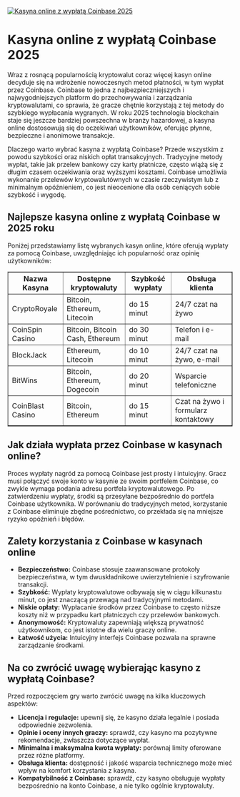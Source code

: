 [![Kasyna online z wypłatą Coinbase 2025](https://123-caf.pages.dev/gitsignup.png)](https://vrmoo.ru/Bt82HjjY)

<h1>Kasyna online z wypłatą Coinbase 2025</h1> <p>Wraz z rosnącą popularnością kryptowalut coraz więcej kasyn online decyduje się na wdrożenie nowoczesnych metod płatności, w tym wypłat przez Coinbase. Coinbase to jedna z najbezpieczniejszych i najwygodniejszych platform do przechowywania i zarządzania kryptowalutami, co sprawia, że gracze chętnie korzystają z tej metody do szybkiego wypłacania wygranych. W roku 2025 technologia blockchain staje się jeszcze bardziej powszechna w branży hazardowej, a kasyna online dostosowują się do oczekiwań użytkowników, oferując płynne, bezpieczne i anonimowe transakcje.</p>  <p>Dlaczego warto wybrać kasyna z wypłatą Coinbase? Przede wszystkim z powodu szybkości oraz niskich opłat transakcyjnych. Tradycyjne metody wypłat, takie jak przelew bankowy czy karty płatnicze, często wiążą się z długim czasem oczekiwania oraz wyższymi kosztami. Coinbase umożliwia wykonanie przelewów kryptowalutównych w czasie rzeczywistym lub z minimalnym opóźnieniem, co jest nieocenione dla osób ceniących sobie szybkość i wygodę.</p>  <h2>Najlepsze kasyna online z wypłatą Coinbase w 2025 roku</h2> <p>Poniżej przedstawiamy listę wybranych kasyn online, które oferują wypłaty za pomocą Coinbase, uwzględniając ich popularność oraz opinię użytkowników:</p>  <table border="1" cellpadding="8" cellspacing="0">   <thead>     <tr>       <th>Nazwa Kasyna</th>       <th>Dostępne kryptowaluty</th>       <th>Szybkość wypłaty</th>       <th>Obsługa klienta</th>     </tr>   </thead>   <tbody>     <tr>       <td>CryptoRoyale</td>       <td>Bitcoin, Ethereum, Litecoin</td>       <td>do 15 minut</td>       <td>24/7 czat na żywo</td>     </tr>     <tr>       <td>CoinSpin Casino</td>       <td>Bitcoin, Bitcoin Cash, Ethereum</td>       <td>do 30 minut</td>       <td>Telefon i e-mail</td>     </tr>     <tr>       <td>BlockJack</td>       <td>Ethereum, Litecoin</td>       <td>do 10 minut</td>       <td>24/7 czat na żywo, e-mail</td>     </tr>     <tr>       <td>BitWins</td>       <td>Bitcoin, Ethereum, Dogecoin</td>       <td>do 20 minut</td>       <td>Wsparcie telefoniczne</td>     </tr>     <tr>       <td>CoinBlast Casino</td>       <td>Bitcoin, Ethereum</td>       <td>do 15 minut</td>       <td>Czat na żywo i formularz kontaktowy</td>     </tr>   </tbody> </table>  <h2>Jak działa wypłata przez Coinbase w kasynach online?</h2> <p>Proces wypłaty nagród za pomocą Coinbase jest prosty i intuicyjny. Gracz musi połączyć swoje konto w kasynie ze swoim portfelem Coinbase, co zwykle wymaga podania adresu portfela kryptowalutowego. Po zatwierdzeniu wypłaty, środki są przesyłane bezpośrednio do portfela Coinbase użytkownika. W porównaniu do tradycyjnych metod, korzystanie z Coinbase eliminuje zbędne pośrednictwo, co przekłada się na mniejsze ryzyko opóźnień i błędów.</p>  <h2>Zalety korzystania z Coinbase w kasynach online</h2> <ul>   <li><strong>Bezpieczeństwo:</strong> Coinbase stosuje zaawansowane protokoły bezpieczeństwa, w tym dwuskładnikowe uwierzytelnienie i szyfrowanie transakcji.</li>   <li><strong>Szybkość:</strong> Wypłaty kryptowalutowe odbywają się w ciągu kilkunastu minut, co jest znaczącą przewagą nad tradycyjnymi metodami.</li>   <li><strong>Niskie opłaty:</strong> Wypłacanie środków przez Coinbase to często niższe koszty niż w przypadku kart płatniczych czy przelewów bankowych.</li>   <li><strong>Anonymowość:</strong> Kryptowaluty zapewniają większą prywatność użytkownikom, co jest istotne dla wielu graczy online.</li>   <li><strong>Łatwość użycia:</strong> Intuicyjny interfejs Coinbase pozwala na sprawne zarządzanie środkami.</li> </ul>  <h2>Na co zwrócić uwagę wybierając kasyno z wypłatą Coinbase?</h2> <p>Przed rozpoczęciem gry warto zwrócić uwagę na kilka kluczowych aspektów:</p> <ul>   <li><strong>Licencja i regulacje:</strong> upewnij się, że kasyno działa legalnie i posiada odpowiednie zezwolenia.</li>   <li><strong>Opinie i oceny innych graczy:</strong> sprawdź, czy kasyno ma pozytywne rekomendacje, zwłaszcza dotyczące wypłat.</li>   <li><strong>Minimalna i maksymalna kwota wypłaty:</strong> porównaj limity oferowane przez różne platformy.</li>   <li><strong>Obsługa klienta:</strong> dostępność i jakość wsparcia technicznego może mieć wpływ na komfort korzystania z kasyna.</li>   <li><strong>Kompatybilność z Coinbase:</strong> sprawdź, czy kasyno obsługuje wypłaty bezpośrednio na konto Coinbase, a nie tylko ogólnie kryptowaluty.</li> </ul>